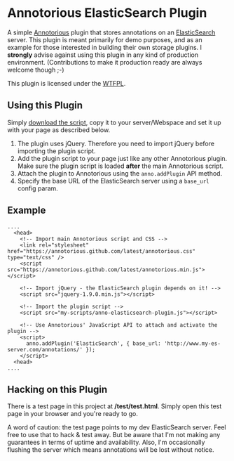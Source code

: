 # Annotorious ElasticSearch Plugin

A simple [Annotorious](https://github.com/annotorious/annotorious) plugin that stores annotations on an 
[ElasticSearch](https://www.elastic.co/) server. This plugin is meant primarily for demo purposes, and
as an example for those interested in building their own storage plugins. I __strongly__ advise against using 
this plugin in any kind of production environment. (Contributions to make it production ready are always 
welcome though ;-)

This plugin is licensed under the [WTFPL](https://en.wikipedia.org/wiki/WTFPL).

## Using this Plugin

Simply [download the script](https://raw.github.com/annotorious/annotorious-elasticsearch-plugin/master/anno-elasticsearch-plugin.js),
copy it to your server/Webspace and set it up with your page as described below.

1. The plugin uses jQuery. Therefore you need to import jQuery before importing the plugin script.
2. Add the plugin script to your page just like any other Annotorious plugin. Make sure the plugin script is
   loaded __after__ the main Annotorious script.
3. Attach the plugin to Annotorious using the ``anno.addPlugin`` API method.
4. Specify the base URL of the ElasticSearch server using a ``base_url`` config param.

## Example

    ....
      <head>
        <!-- Import main Annotorious script and CSS -->
        <link rel="stylesheet" href="https://annotorious.github.com/latest/annotorious.css" type="text/css" />
        <script src="https://annotorious.github.com/latest/annotorious.min.js"></script>
        
        <!-- Import jQuery - the ElasticSearch plugin depends on it! -->
        <script src="jquery-1.9.0.min.js"></script>
        
        <!-- Import the plugin script -->
        <script src="my-scripts/anno-elasticsearch-plugin.js"></script>
        
        <!-- Use Annotorious' JavaScript API to attach and activate the plugin -->
        <script>
          anno.addPlugin('ElasticSearch', { base_url: 'http://www.my-es-server.com/annotations/' });
        </script>
      <head>
    ....

## Hacking on this Plugin

There is a test page in this project at __/test/test.html__. Simply open this test page in your
browser and you're ready to go.

A word of caution: the test page points to my dev ElasticSearch server. Feel free to use that 
to hack & test away. But be aware that I'm not making any guarantees in terms of uptime and availability.
Also, I'm occasionally flushing the server which means annotations will be lost without notice.
